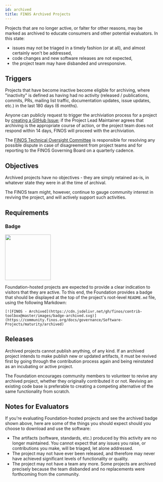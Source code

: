 ```yaml
---
id: archived
title: FINOS Archived Projects
---
```


Projects that are no longer active, or falter for other reasons, may be marked as archived to educate consumers and other potential evaluators.  In this state:
- issues may not be triaged in a timely fashion (or at all), and almost certainly won't be addressed,
- code changes and new software releases are not expected,
- the project team may have disbanded and unresponsive.

## Triggers
Projects that have become inactive become eligible for archiving, where "inactivity" is defined as having had no activity (released / publications, commits, PRs, mailing list traffic, documentation updates, issue updates, etc.) in the last 180 days (6 months).

Anyone can publicly request to trigger the archiviation process for a project by [creating a GitHub Issue](https://github.com/finos/community/issues/new?template=Project-Archiviation.md); if the Project Lead Maintainer agrees that archiving is the appropriate course of action, or the project team  does not respond within 14 days, FINOS will proceed with the archiviation.

The [FINOS Technical Oversight Committee](https://github.com/finos/technical-oversight-committee) is responsible for resolving any possible dispute in case of disagreement from project teams and for reporting to the FINOS Governing Board on a quarterly cadence.

## Objectives
Archived projects have no objectives - they are simply retained as-is, in whatever state they were in at the time of archival.

The FINOS team might, however, continue to gauge community interest in reviving the project, and will actively support such activities.

## Requirements

### Badge

<img src="https://raw.githubusercontent.com/finos/contrib-toolbox/master/images/badge-archived.png" width="150"/>

Foundation-hosted projects are expected to provide a clear indication to visitors that they are active. To this end, the Foundation provides a badge that should be displayed at the top of the project's root-level `README.md` file, using the following Markdown:

```
[![FINOS - Archived](https://cdn.jsdelivr.net/gh/finos/contrib-toolbox@master/images/badge-archived.svg)](https://community.finos.org/docs/governance/Software-Projects/maturity/archived)
```

## Releases
Archived projects cannot publish anything, of any kind.  If an archived project intends to make publish new or updated artifacts, it must be revived first by going through the contribution process again and being reinstated as an incubating or active project.

The Foundation encourages community members to volunteer to revive any archived project, whether they originally contributed it or not. Reviving an existing code base is preferable to creating a competing alternative of the same functionality from scratch.

## Notes for Evaluators
If you're evaluating Foundation-hosted projects and see the archived badge shown above, here are some of the things you should expect should you choose to download and use the software:

- The artifacts (software, standards, etc.) produced by this activity are no longer maintained.  You cannot expect that any issues you raise, or contributions you make, will be triaged, let alone addressed.
- The project may not have ever been released, and therefore may never have achieved significant levels of functionality or quality.
- The project may not have a team any more. Some projects are archived precisely because the team disbanded and no replacements were forthcoming from the community.

